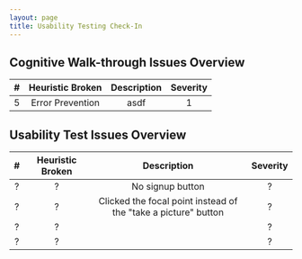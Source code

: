 ```yaml
---
layout: page 
title: Usability Testing Check-In
---
```


## Cognitive Walk-through Issues Overview 
| # | Heuristic Broken | Description | Severity |
| :----: | :----: | :----: | :----: |
| 5 | Error Prevention | asdf | 1 |

## Usability Test Issues Overview 
| # | Heuristic Broken | Description | Severity |
| :----: | :----: | :----: | :----: |
| ? | ? | No signup button  | ? |
| ? | ? | Clicked the focal point instead of the "take a picture" button | ? |
| ? | ? |  | ? |
| ? | ? |  | ? |
